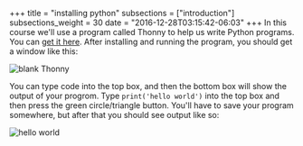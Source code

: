+++
title = "installing python"
subsections = ["introduction"]
subsections_weight = 30
date = "2016-12-28T03:15:42-06:03"
+++
In this course we'll use a program called Thonny to help us write
Python programs. You can [get it here](http://thonny.org). After
installing and running the program, you should get a window like this:

![blank Thonny](blank.png)

You can type code into the top box, and then the bottom box will show
the output of your progrom. Type `print('hello world')` into the top
box and then press the green circle/triangle button. You'll have to
save your program somewhere, but after that you should see output like
so:

![hello world](hello.png)



<!--
At the end of the day, computers only understand ones and zeros
(a.k.a. binary). At some point, any program you run must be converted
into binary. However, writing programs in binary is a real drag, so
instead we write them in various programming languages. Then we use
another program that automatically converts the stuff we type into
binary. For Python, this converter program is called the Python
interpreter. You must download and install it:

 - **Ubuntu Linux:** Type `sudo apt-get install python3` in the
   terminal.
 - **Windows:** Download and run the [Windows
   installer](https://www.python.org/ftp/python/3.6.1/python-3.6.1.exe) (but see the note below).
 - **OS X:** Download and run the [OS X installer](
   https://www.python.org/ftp/python/3.6.1/python-3.6.1-macosx10.6.pkg).

On Windows, make sure you check the box that says "Add Python 3.6 to
PATH":

![Python installer](screen.png)

Once you have it installed, open the command line interface and type `python
--version`. If you're
on Linux and it doesn't work, try `python3 --version`. You should get something
like this:

<pre>
$ <b>python --version</b>
Python 3.5.2
</pre>

{{% note %}}
If you are on Windows and you didn't check "Add Python 3.6 to PATH",
the `python` command won't be available. Instead you could type `py
--version`, or you could reinstall Python and make sure to check the
box this time.

Also, the `$` is my prompt. It's the equivalent of `C:\Users\jacob>`
on Windows. You can ignore it; you don't need to type it.
{{% /note %}}






Now that you have Python installed, I'll show you how to run a Python
program that I wrote. Download [this file](/files/hilo.py). Normally
when you download a program, you click on it to make it run
automatically. Instead of doing that, I'll show you how to run the
program from the command line.

Open the command line and
use the `cd` command to move to the same folder where you saved the
program. Type `python hilo.py` (or `py hilo.py`) to run the program. For
example, if the file was saved in `Downloads`, then you would use the
following commands:

<pre>
$ <b>cd Downloads</b>
$ <b>python hilo.py </b>
</pre>

After running those commands, you'll see this output:

```
I'm thinking of a number between 1 and 100, sucka
You have 7 guesses left.
Pick a number:
```

Good luck.

{{% tip %}}
Try pressing Control-C while you're playing the game. It will end the
current program without making you play to the end.
{{% /tip %}}

Now that you know how to run a Python program, the only thing left is
to learn how to make the programs in the first place (how hard could it be?).
In the next episode, you'll learn how to mess around with your first Python
commands.
-->
